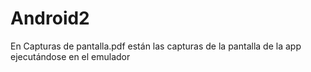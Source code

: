 # Android2

En Capturas de pantalla.pdf están las capturas de la pantalla de la app ejecutándose en el emulador